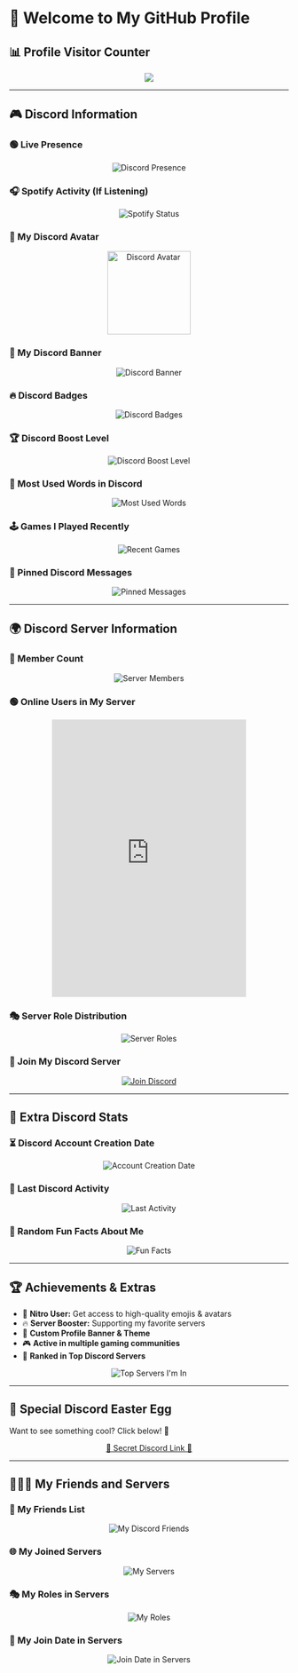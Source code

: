 # 👋 Welcome to My GitHub Profile

## 📊 Profile Visitor Counter
<p align="center"> 
  <img src="https://profile-counter.glitch.me/Vermis1388/count.svg" />
</p>

---

## 🎮 Discord Information
### 🟢 Live Presence
<p align="center">
  <img src="https://lanyard.cnrad.dev/api/901162767803904070" alt="Discord Presence">
</p>

### 🎧 Spotify Activity (If Listening)
<p align="center">
  <img src="https://lanyard.cnrad.dev/api/901162767803904070?theme=dark&showSpotify=true" alt="Spotify Status">
</p>

### 🚀 My Discord Avatar
<p align="center">
  <img src="https://cdn.discordapp.com/avatars/901162767803904070/YOUR_AVATAR_ID.png" width="150" height="150" alt="Discord Avatar">
</p>

### 🎨 My Discord Banner
<p align="center">
  <img src="https://cdn.discordapp.com/banners/901162767803904070/YOUR_BANNER_ID.png?size=600" alt="Discord Banner">
</p>

### 🔥 Discord Badges
<p align="center">
  <img src="https://discord.c99.nl/badges/901162767803904070" alt="Discord Badges">
</p>

### 🏆 Discord Boost Level
<p align="center">
  <img src="https://discord.c99.nl/boost/901162767803904070" alt="Discord Boost Level">
</p>

### 💬 Most Used Words in Discord
<p align="center">
  <img src="https://discord.c99.nl/wordcloud/901162767803904070" alt="Most Used Words">
</p>

### 🕹️ Games I Played Recently
<p align="center">
  <img src="https://discord.c99.nl/recentgames/901162767803904070" alt="Recent Games">
</p>

### 📌 Pinned Discord Messages
<p align="center">
  <img src="https://discord.c99.nl/pinned/901162767803904070" alt="Pinned Messages">
</p>

---

## 🌍 Discord Server Information
### 👥 Member Count
<p align="center">
  <img src="https://discordapp.com/api/guilds/1322831557878353982/widget.png?style=shield" alt="Server Members">
</p>

### 🟢 Online Users in My Server
<p align="center">
  <iframe src="https://discord.com/widget?id=1322831557878353982&theme=dark" width="350" height="500" allowtransparency="true" frameborder="0"></iframe>
</p>

### 🎭 Server Role Distribution
<p align="center">
  <img src="https://discord.c99.nl/roles/1322831557878353982" alt="Server Roles">
</p>

### 🔗 Join My Discord Server
<p align="center">
  <a href="https://discord.gg/YOUR_INVITE_CODE">
    <img src="https://img.shields.io/badge/Join-Discord-7289DA?style=for-the-badge&logo=discord" alt="Join Discord">
  </a>
</p>

---

## 🚀 Extra Discord Stats
### ⏳ Discord Account Creation Date
<p align="center">
  <img src="https://discord.c99.nl/date/901162767803904070" alt="Account Creation Date">
</p>

### 🔄 Last Discord Activity
<p align="center">
  <img src="https://discord.c99.nl/status/901162767803904070" alt="Last Activity">
</p>

### 🎲 Random Fun Facts About Me
<p align="center">
  <img src="https://discord.c99.nl/funfacts/901162767803904070" alt="Fun Facts">
</p>

---

## 🏆 Achievements & Extras
- 🌟 **Nitro User:** Get access to high-quality emojis & avatars
- 🔥 **Server Booster:** Supporting my favorite servers
- 🎨 **Custom Profile Banner & Theme**
- 🎮 **Active in multiple gaming communities**
- 🏅 **Ranked in Top Discord Servers**

<p align="center">
  <img src="https://discord.c99.nl/topservers/901162767803904070" alt="Top Servers I'm In">
</p>

---

## 🎁 Special Discord Easter Egg
Want to see something cool? Click below! 🎉
<p align="center">
  <a href="https://discord.com/developers/docs/topics/oauth2">🚀 Secret Discord Link 🚀</a>
</p>

---

## 🧑‍🤝‍🧑 My Friends and Servers
### 🔗 My Friends List
<p align="center">
  <img src="https://discord.c99.nl/friends/901162767803904070" alt="My Discord Friends">
</p>

### 🌐 My Joined Servers
<p align="center">
  <img src="https://discord.c99.nl/servers/901162767803904070" alt="My Servers">
</p>

### 🎭 My Roles in Servers
<p align="center">
  <img src="https://discord.c99.nl/roles/901162767803904070" alt="My Roles">
</p>

### 📅 My Join Date in Servers
<p align="center">
  <img src="https://discord.c99.nl/joindate/901162767803904070" alt="Join Date in Servers">
</p>
